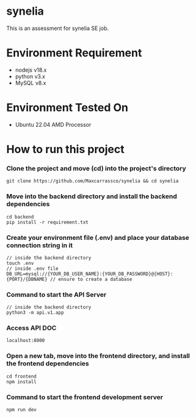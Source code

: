 # synelia
This is an assessment for synelia SE job.

# Environment Requirement
- nodejs v18.x
- python v3.x
- MySQL v8.x

# Environment Tested On
- Ubuntu 22.04 AMD Processor

# How to run this project
### Clone the project and move (cd) into the project's directory
```
git clone https://github.com/Maxcarrassco/synelia && cd synelia
```
### Move into the backend directory and install the backend dependencies
```
cd backend
pip install -r requirement.txt
```
### Create your environment file (.env) and place your database connection string in it
```
// inside the backend directory
touch .env
// inside .env file
DB_URL=mysql://{YOUR_DB_USER_NAME}:{YOUR_DB_PASSWORD}@{HOST}:{PORT}/{DBNAME} // ensure to create a database
```
### Command to start the API Server
```
// inside the backend directory
python3 -m api.v1.app
```

### Access API DOC
```
localhost:8000
```

### Open a new tab, move into the frontend directory, and install the frontend dependencies
```
cd frontend
npm install
```

### Command to start the frontend development server
```
npm run dev
```

